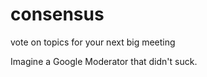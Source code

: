 consensus
=========

vote on topics for your next big meeting

Imagine a Google Moderator that didn't suck.
